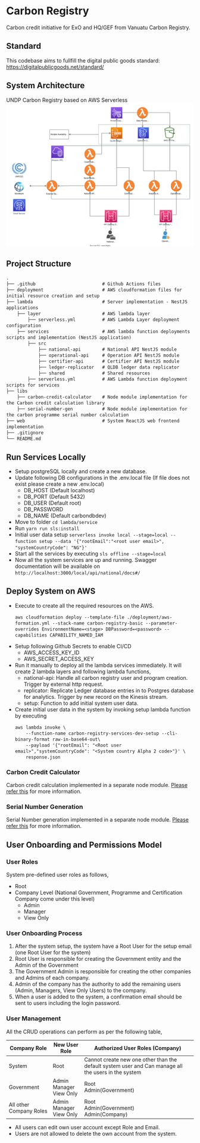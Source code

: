 
# Carbon Registry
Carbon credit initiative for ExO and HQ/GEF from Vanuatu Carbon Registry.

## Standard
This codebase aims to fullfill the digital public goods standard:
https://digitalpublicgoods.net/standard/

## System Architecture
UNDP Carbon Registry based on AWS Serverless
![alt text](./documention/imgs/System%20Architecture.svg)

## Project Structure

    .
    ├── .github                         # Github Actions files
    ├── deployment                      # AWS cloudformation files for initial resource creation and setup
    ├── lambda                          # Server implementation - NestJS applications
        ├── layer                       # AWS lambda layer
            ├── serverless.yml          # AWS Lambda Layer deployment configuration
        ├── services                    # AWS lambda function deployments scripts and implementation (NestJS application)
            ├── src
                ├── national-api        # National API NestJS module       
                ├── operational-api     # Operation API NestJS module
                ├── certifier-api       # Certifier API NestJS module
                ├── ledger-replicator   # QLDB ledger data replicator
                ├── shared              # Shared resources
            ├── serverless.yml          # AWS Lambda function deployment scripts for services 
    ├── libs
        ├── carbon-credit-calculator    # Node module implementation for the Carbon credit calculation library
        ├── serial-number-gen           # Node module implementation for the carbon programme serial number calculation
    ├── web                             # System ReactJS web frontend implementation
    ├── .gitignore
    └── README.md

## Run Services Locally
- Setup postgreSQL locally and create a new database.
- Update following DB configurations in the .env.local file (If file does not exist please create a new .env.local)
    - DB_HOST (Default localhost)
    - DB_PORT (Default 5432)
    - DB_USER (Default root)
    - DB_PASSWORD
    - DB_NAME (Default carbondbdev)
- Move to folder `cd lambda/service`
- Run `yarn run sls:install `
- Initial user data setup `serverless invoke local --stage=local --function setup --data '{"rootEmail":"<root user email>", "systemCountryCode": "NG"}'`
- Start all the services by executing `sls offline --stage=local`
- Now all the system services are up and running. Swagger documentation will be available on `http://localhost:3000/local/api/national/docs#/`

## Deploy System on AWS
- Execute to create all the required resources on the AWS.
    ```
    aws cloudformation deploy --template-file ./deployment/aws-formation.yml --stack-name carbon-registry-basic --parameter-overrides EnvironmentName=<stage> DBPassword=<password> --capabilities CAPABILITY_NAMED_IAM
    ```
- Setup following Github Secrets to enable CI/CD
    - AWS_ACCESS_KEY_ID
    - AWS_SECRET_ACCESS_KEY
- Run it manually to deploy all the lambda services immediately. It will create 2 lambda layers and following lambda functions,
    - national-api: Handle all carbon registry user and program creation. Trigger by external http request.
    - replicator: Replicate Ledger database entries in to Postgres database for analytics. Trigger by new record on the Kinesis stream.
    - setup: Function to add initial system user data.
- Create initial user data in the system by invoking setup lambda function by executing
    ```
    aws lambda invoke \
        --function-name carbon-registry-services-dev-setup --cli-binary-format raw-in-base64-out\
        --payload '{"rootEmail": "<Root user email>","systemCountryCode": "<System country Alpha 2 code>"}' \
        response.json
    ```
### Carbon Credit Calculator
Carbon credit calculation implemented in a separate node module. [Please refer this](./libs/carbon-credit-calculator/README.md) for more information.


### Serial Number Generation
Serial Number generation implemented in a separate node module. [Please refer this](./libs/serial-number-gen/README.md) for more information.


## User Onboarding and Permissions Model

### User Roles
System pre-defined user roles as follows,
- Root
- Company Level (National Government, Programme and Certification Company come under this level) 
    - Admin 
    - Manager 
    - View Only 

### User Onboarding Process
1. After the system setup, the system have a Root User for the setup email (one Root User for the system) 
2. Root User is responsible for creating the Government entity and the Admin of the Government 
3. The Government Admin is responsible for creating the other companies and Admins of each company. 
4. Admin of the company has the authority to add the remaining users (Admin, Managers, View Only Users) to the company. 
5. When a user is added to the system, a confirmation email should be sent to users including the login password. 


### User Management 

All the CRUD operations can perform as per the following table,

| Company Role | New User Role | Authorized User Roles (Company) |
| --- | --- | --- |
| System | Root | Cannot create new one other than the default system user and Can manage all the users in the system |
| Government | Admin<br>Manager<br>View Only | Root<br>Admin(Government) |
| All other Company Roles | Admin<br>Manager<br>View Only | Root<br>Admin(Government)<br>Admin(Company) |

- All users can edit own user account except Role and Email.
- Users are not allowed to delete the own account from the system.
